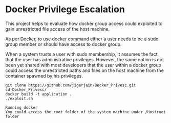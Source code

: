 # Docker Privilege Escalation
This project helps to evaluate how docker group access could exploited to gain unrestricted file access of the host machine.

As per Docker, to use docker command either a user needs to be a sudo group member or should have access to docker group.

When a system trusts a user with sudo membership, it assumes the fact that the user has administrative privileges.
However, the same notion is not been yet shared with most developers that the user within a docker group could access the unrestricted paths and files on the host machine from the container spawned by his privileges.

```
git clone https://github.com/jigerjain/Docker_Privesc.git
cd Docker_Privesc/
docker build -t application .
./exploit.sh

Running docker
You could access the root folder of the system machine under /Hostroot folder

```





